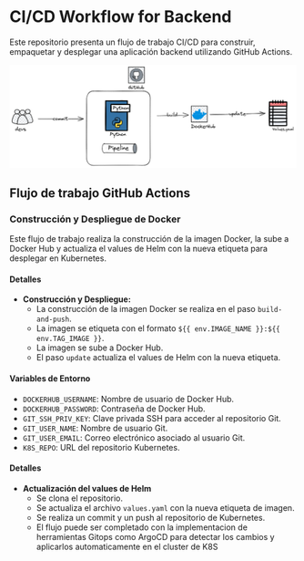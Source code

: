 # CI/CD Workflow for Backend

Este repositorio presenta un flujo de trabajo CI/CD para construir, empaquetar y desplegar una aplicación backend utilizando GitHub Actions.

![CI/CD](img/flow-cicd.png)

## Flujo de trabajo GitHub Actions

### Construcción y Despliegue de Docker

Este flujo de trabajo realiza la construcción de la imagen Docker, la sube a Docker Hub y actualiza el values de Helm con la nueva etiqueta para desplegar en Kubernetes.

#### Detalles

- **Construcción y Despliegue:**
  - La construcción de la imagen Docker se realiza en el paso `build-and-push`.
  - La imagen se etiqueta con el formato `${{ env.IMAGE_NAME }}:${{ env.TAG_IMAGE }}`.
  - La imagen se sube a Docker Hub.
  - El paso `update` actualiza el values de Helm con la nueva etiqueta.

#### Variables de Entorno

- `DOCKERHUB_USERNAME`: Nombre de usuario de Docker Hub.
- `DOCKERHUB_PASSWORD`: Contraseña de Docker Hub.
- `GIT_SSH_PRIV_KEY`: Clave privada SSH para acceder al repositorio Git.
- `GIT_USER_NAME`: Nombre de usuario Git.
- `GIT_USER_EMAIL`: Correo electrónico asociado al usuario Git.
- `K8S_REPO`: URL del repositorio Kubernetes.

#### Detalles

- **Actualización del values de Helm**
  - Se clona el repositorio.
  - Se actualiza el archivo `values.yaml` con la nueva etiqueta de imagen.
  - Se realiza un commit y un push al repositorio de Kubernetes.
  - El flujo puede ser completado con la implementacion de herramientas Gitops como ArgoCD para detectar los cambios y aplicarlos automaticamente en el cluster de K8S

